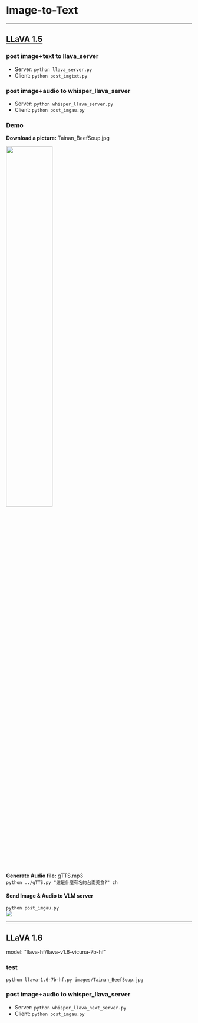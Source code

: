 # Image-to-Text
---
## [LLaVA 1.5](https://llava-vl.github.io/)

### post image+text to llava_server
* Server: `python llava_server.py`
* Client: `python post_imgtxt.py`

### post image+audio to whisper_llava_server
* Server: `python whisper_llava_server.py`
* Client: `python post_imgau.py`

### Demo
**Download a picture:** Tainan_BeefSoup.jpg<br>
<p><img width="50%" height="50%" src="https://github.com/rkuo2000/GenAI/blob/main/Image-to-Text/images/Tainan_BeefSoup.jpg?raw=true"></p>

**Generate Audio file:** gTTS.mp3<br>
`python ../gTTS.py "這是什麼有名的台南美食?" zh`<br>

#### Send Image & Audio to VLM server
`python post_imgau.py`<br>
![](https://github.com/rkuo2000/GenAI/blob/main/assets/post_imgau.png?raw=true)

---
## LLaVA 1.6
model: "llava-hf/llava-v1.6-vicuna-7b-hf"<br>

### test
`python llava-1.6-7b-hf.py images/Tainan_BeefSoup.jpg`<br>

### post image+audio to whisper_llava_server
* Server: `python whisper_llava_next_server.py`
* Client: `python post_imgau.py`

